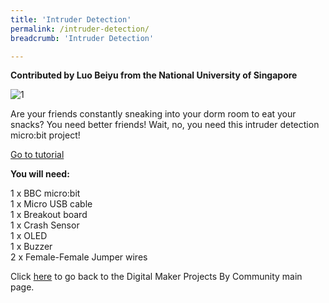 ```yaml
---
title: 'Intruder Detection'
permalink: /intruder-detection/
breadcrumb: 'Intruder Detection'

---
```


**Contributed by Luo Beiyu from the National University of Singapore**

![1](/images/in-schools/digital-maker/projects/smart-home/intruder-detection.png)

Are your friends constantly sneaking into your dorm room to eat your snacks? You need better friends! Wait, no, you need this intruder detection micro:bit project!<br>

<a href="https://tinkercademy.com/tutorials/intruder-detection/" target="_blank">Go to tutorial</a><br> 

**You will need:**<br>

1 x BBC micro:bit<br>
1 x Micro USB cable<br>
1 x Breakout board<br>
1 x Crash Sensor<br>
1 x OLED<br>
1 x Buzzer<br>
2 x Female-Female Jumper wires<br>


Click [here](/in-schools/digital-maker/projects/) to go back to the Digital Maker Projects By Community main page.
